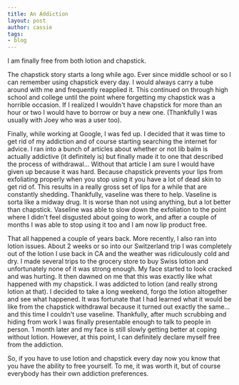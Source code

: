 ```yaml
---
title: An Addiction
layout: post
author: cassie
tags:
- blog
---
```


I am finally free from both lotion and chapstick.

The chapstick story starts a long while ago. Ever since middle school or so I can remember using chapstick every day. I would always carry a tube around with me and frequently reapplied it. This continued on through high school and college until the point where forgetting my chapstick was a horrible occasion. If I realized I wouldn't have chapstick for more than an hour or two I would have to borrow or buy a new one. (Thankfully I was usually with Joey who was a user too).

Finally, while working at Google, I was fed up. I decided that it was time to get rid of my addiction and of course starting searching the internet for advice. I ran into a bunch of articles about whether or not lib balm is actually addictive (it definitely is) but finally made it to one that described the process of withdrawal... Without that article I am sure I would have given up because it was hard. Because chapstick prevents your lips from exfoliating properly when you stop using it you have a lot of dead skin to get rid of. This results in a really gross set of lips for a while that are constantly shedding. Thankfully, vaseline was there to help. Vaseline is sorta like a midway drug. It is worse than not using anything, but a lot better than chapstick. Vaseline was able to slow down the exfoliation to the point where I didn't feel disgusted about going to work, and after a couple of months I was able to stop using it too and I am now lip product free.

That all happened a couple of years back. More recently, I also ran into lotion issues. About 2 weeks or so into our Switzerland trip I was completely out of the lotion I use back in CA and the weather was ridiculously cold and dry. I made several trips to the grocery store to buy Swiss lotion and unfortunately none of it was strong enough. My face started to look cracked and was hurting. It then dawned on me that this was exactly like what happened with my chapstick. I was addicted to lotion (and really strong lotion at that). I decided to take a long weekend, forgo the lotion altogether and see what happened. It was fortunate that I had learned what it would be like from the chapstick withdrawal because it turned out exactly the same... and this time I couldn't use vaseline. Thankfully, after much scrubbing and hiding from work I was finally presentable enough to talk to people in person. 1 month later and my face is still slowly getting better at coping without lotion. However, at this point, I can definitely declare myself free from the addiction.

So, if you have to use lotion and chapstick every day now you know that you have the ability to free yourself. To me, it was worth it, but of course everybody has their own addiction preferences.
